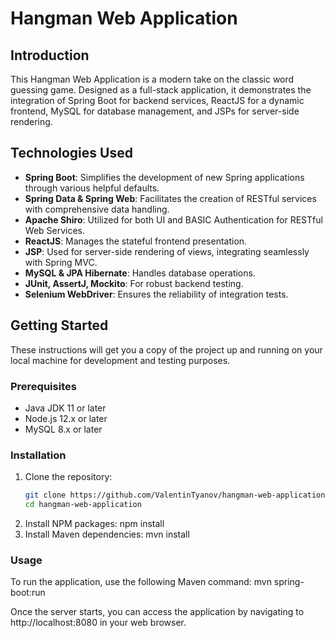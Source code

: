 # Hangman Web Application

## Introduction
This Hangman Web Application is a modern take on the classic word guessing game. Designed as a full-stack application, it demonstrates the integration of Spring Boot for backend services, ReactJS for a dynamic frontend, MySQL for database management, and JSPs for server-side rendering.

## Technologies Used
- **Spring Boot**: Simplifies the development of new Spring applications through various helpful defaults.
- **Spring Data & Spring Web**: Facilitates the creation of RESTful services with comprehensive data handling.
- **Apache Shiro**: Utilized for both UI and BASIC Authentication for RESTful Web Services.
- **ReactJS**: Manages the stateful frontend presentation.
- **JSP**: Used for server-side rendering of views, integrating seamlessly with Spring MVC.
- **MySQL & JPA Hibernate**: Handles database operations.
- **JUnit, AssertJ, Mockito**: For robust backend testing.
- **Selenium WebDriver**: Ensures the reliability of integration tests.

## Getting Started
These instructions will get you a copy of the project up and running on your local machine for development and testing purposes. 

### Prerequisites
- Java JDK 11 or later
- Node.js 12.x or later
- MySQL 8.x or later

### Installation
1. Clone the repository:
   ```bash
   git clone https://github.com/ValentinTyanov/hangman-web-application.git
   cd hangman-web-application
2. Install NPM packages:
   npm install
3. Install Maven dependencies:
   mvn install

### Usage
To run the application, use the following Maven command:
   mvn spring-boot:run

Once the server starts, you can access the application by navigating to http://localhost:8080 in your web browser.
